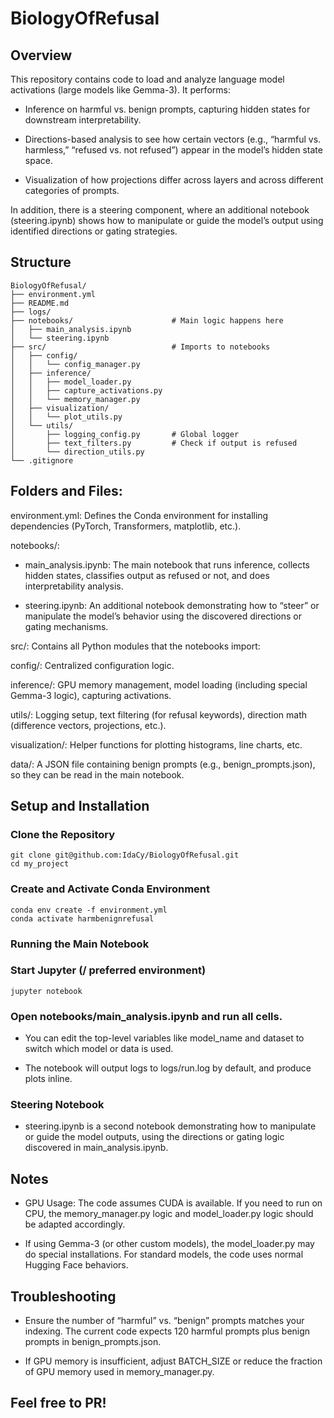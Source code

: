 # BiologyOfRefusal

## Overview

This repository contains code to load and analyze language model activations (large models like Gemma-3). It performs:

- Inference on harmful vs. benign prompts, capturing hidden states for downstream interpretability.

- Directions-based analysis to see how certain vectors (e.g., “harmful vs. harmless,” “refused vs. not refused”) appear in the model’s hidden state space.

- Visualization of how projections differ across layers and across different categories of prompts.

In addition, there is a steering component, where an additional notebook (steering.ipynb) shows how to manipulate or guide the model’s output using identified directions or gating strategies.

## Structure

```
BiologyOfRefusal/
├── environment.yml
├── README.md
├── logs/
├── notebooks/                      # Main logic happens here
│   ├── main_analysis.ipynb
│   └── steering.ipynb
├── src/                            # Imports to notebooks
│   ├── config/
│   │   └── config_manager.py
│   ├── inference/
│   │   ├── model_loader.py
│   │   ├── capture_activations.py
│   │   └── memory_manager.py
│   ├── visualization/
│   │   └── plot_utils.py
│   └── utils/
│       ├── logging_config.py       # Global logger
│       ├── text_filters.py         # Check if output is refused
│       └── direction_utils.py
└── .gitignore
```

## Folders and Files:

environment.yml: Defines the Conda environment for installing dependencies (PyTorch, Transformers, matplotlib, etc.).

notebooks/:

- main_analysis.ipynb: The main notebook that runs inference, collects hidden states, classifies output as refused or not, and does interpretability analysis.

- steering.ipynb: An additional notebook demonstrating how to “steer” or manipulate the model’s behavior using the discovered directions or gating mechanisms.

src/: Contains all Python modules that the notebooks import:

config/: Centralized configuration logic.

inference/: GPU memory management, model loading (including special Gemma-3 logic), capturing activations.

utils/: Logging setup, text filtering (for refusal keywords), direction math (difference vectors, projections, etc.).

visualization/: Helper functions for plotting histograms, line charts, etc.

data/: A JSON file containing benign prompts (e.g., benign_prompts.json), so they can be read in the main notebook.

## Setup and Installation

### Clone the Repository
```
git clone git@github.com:IdaCy/BiologyOfRefusal.git
cd my_project
```

### Create and Activate Conda Environment

```
conda env create -f environment.yml
conda activate harmbenignrefusal
```

### Running the Main Notebook

### Start Jupyter (/ preferred environment)
```
jupyter notebook
```

### Open notebooks/main_analysis.ipynb and run all cells.

- You can edit the top-level variables like model_name and dataset to switch which model or data is used.

- The notebook will output logs to logs/run.log by default, and produce plots inline.

### Steering Notebook

- steering.ipynb is a second notebook demonstrating how to manipulate or guide the model outputs, using the directions or gating logic discovered in main_analysis.ipynb.

## Notes

- GPU Usage: The code assumes CUDA is available. If you need to run on CPU, the memory_manager.py logic and model_loader.py logic should be adapted accordingly.

- If using Gemma-3 (or other custom models), the model_loader.py may do special installations. For standard models, the code uses normal Hugging Face behaviors.

## Troubleshooting

- Ensure the number of “harmful” vs. “benign” prompts matches your indexing. The current code expects 120 harmful prompts plus benign prompts in benign_prompts.json.

- If GPU memory is insufficient, adjust BATCH_SIZE or reduce the fraction of GPU memory used in memory_manager.py.

## Feel free to PR!

